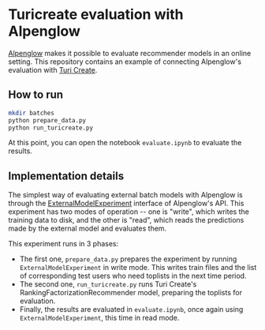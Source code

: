 # Turicreate evaluation with Alpenglow

[Alpenglow](https://github.com/rpalovics/Alpenglow) makes it possible to evaluate recommender models in an online setting. This repository contains an example of connecting Alpenglow's evaluation with [Turi Create](https://github.com/apple/turicreate).

## How to run
```bash
mkdir batches
python prepare_data.py
python run_turicreate.py
```

At this point, you can open the notebook `evaluate.ipynb` to evaluate the results.

## Implementation details

The simplest way of evaluating external batch models with Alpenglow is through the [ExternalModelExperiment](...) interface of Alpenglow's API. This experiment has two modes of operation -- one is "write", which writes the training data to disk, and the other is "read", which reads the predictions made by the external model and evaluates them.

This experiment runs in 3 phases:
- The first one, `prepare_data.py` prepares the experiment by running `ExternalModelExperiment` in write mode. This writes train files and the list of corresponding test users who need toplists in the next time period.
- The second one, `run_turicreate.py` runs Turi Create's RankingFactorizationRecommender model, preparing the toplists for evaluation.
- Finally, the results are evaluated in `evaluate.ipynb`, once again using `ExternalModelExperiment`, this time in read mode.